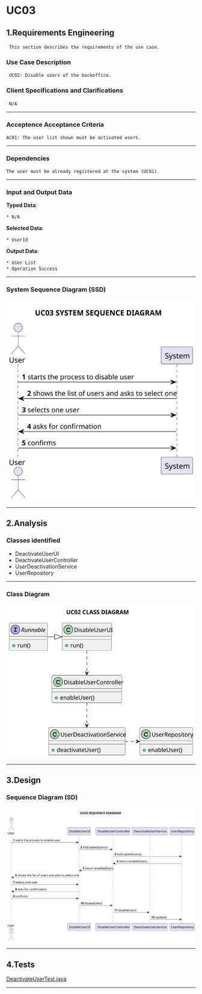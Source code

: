 # UC03 #

## 1.Requirements Engineering ##

     This section describes the requirements of the use case.

### Use Case Description ###

     UC02: Disable users of the backoffice.

### Client Specifications and Clarifications ###

     N/A

---

### Acceptence Acceptance Criteria ###

    AC01: The user list shown must be activated users.

---

### Dependencies ###

    The user must be already registered at the system (UC01).

---

### Input and Output Data ###

**Typed Data**: 

    * N/A

**Selected Data**:

    * UserId

**Output Data**:
    
    * User List
    * Operation Success

---

### System Sequence Diagram (SSD) ###

![SYSTEM SEQUENCE DIAGRAM](diagrams%2Fsvg%2FSSD.svg)

---

## 2.Analysis

### Classes identified ###

 - DeactivateUserUI
 - DeactivateUserController
 - UserDeactivationService
 - UserRepository
---

### Class Diagram ###

![CLASS DIAGRAM](diagrams%2Fsvg%2FCD.svg)

---

## 3.Design

### Sequence Diagram (SD) ###

![SEQUENCE DIAGRAM](diagrams%2Fsvg%2FSD.svg)

---

## 4.Tests

[DeactivateUserTest.java](..%2F..%2F..%2F..%2Fjobs4u.backoffice%2Fsrc%2Ftest%2Fjava%2Feapli%2Fjobs4u%2Fapp%2Fbackoffice%2FuserManagement%2Fdomain%2FdeactivateUser%2FDeactivateUserTest.java)

---

